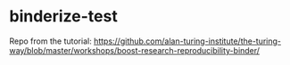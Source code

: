 # binderize-test
Repo from the tutorial: https://github.com/alan-turing-institute/the-turing-way/blob/master/workshops/boost-research-reproducibility-binder/
